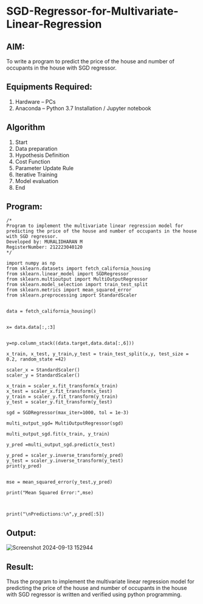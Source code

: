 # SGD-Regressor-for-Multivariate-Linear-Regression

## AIM:
To write a program to predict the price of the house and number of occupants in the house with SGD regressor.

## Equipments Required:
1. Hardware – PCs
2. Anaconda – Python 3.7 Installation / Jupyter notebook

## Algorithm
1. Start
2. Data preparation
3. Hypothesis Definition
4. Cost Function
5. Parameter Update Rule
6. Iterative Training
7. Model evaluation
8. End

## Program:
```
/*
Program to implement the multivariate linear regression model for predicting the price of the house and number of occupants in the house with SGD regressor.
Developed by: MURALIDHARAN M
RegisterNumber: 212223040120
*/
```
```
import numpy as np
from sklearn.datasets import fetch_california_housing
from sklearn.linear_model import SGDRegressor
from sklearn.multioutput import MultiOutputRegressor
from sklearn.model_selection import train_test_split
from sklearn.metrics import mean_squared_error
from sklearn.preprocessing import StandardScaler


data = fetch_california_housing()


x= data.data[:,:3]


y=np.column_stack((data.target,data.data[:,6]))

x_train, x_test, y_train,y_test = train_test_split(x,y, test_size = 0.2, random_state =42)

scaler_x = StandardScaler()
scaler_y = StandardScaler()

x_train = scaler_x.fit_transform(x_train)
x_test = scaler_x.fit_transform(x_test)
y_train = scaler_y.fit_transform(y_train)
y_test = scaler_y.fit_transform(y_test)

sgd = SGDRegressor(max_iter=1000, tol = 1e-3)

multi_output_sgd= MultiOutputRegressor(sgd)

multi_output_sgd.fit(x_train, y_train)

y_pred =multi_output_sgd.predict(x_test)

y_pred = scaler_y.inverse_transform(y_pred)
y_test = scaler_y.inverse_transform(y_test)
print(y_pred)


mse = mean_squared_error(y_test,y_pred)

print("Mean Squared Error:",mse)



print("\nPredictions:\n",y_pred[:5])
```

## Output:
![Screenshot 2024-09-13 152944](https://github.com/user-attachments/assets/727d3a5a-2837-45f8-8b23-4f3b36965266)



## Result:
Thus the program to implement the multivariate linear regression model for predicting the price of the house and number of occupants in the house with SGD regressor is written and verified using python programming.
